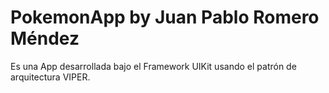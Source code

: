 # PokemonApp by Juan Pablo Romero Méndez
Es una App desarrollada bajo el Framework UIKit usando el patrón de arquitectura VIPER.
